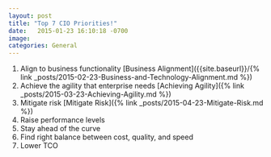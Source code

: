```yaml
---
layout: post
title: "Top 7 CIO Priorities!"
date:   2015-01-23 16:10:18 -0700
image:
categories: General
---
```




1.	Align to business functionality [Business Alignment]({{site.baseurl}}/{% link _posts/2015-02-23-Business-and-Technology-Alignment.md %})
2.	Achieve the agility that enterprise needs  [Achieving Agility]({% link _posts/2015-03-23-Achieving-Agility.md %})
3.	Mitigate risk [Mitigate Risk]({% link _posts/2015-04-23-Mitigate-Risk.md %})
4.	Raise performance levels
5.	Stay ahead of the curve
6.	Find right balance between cost, quality, and speed
7.	Lower TCO
